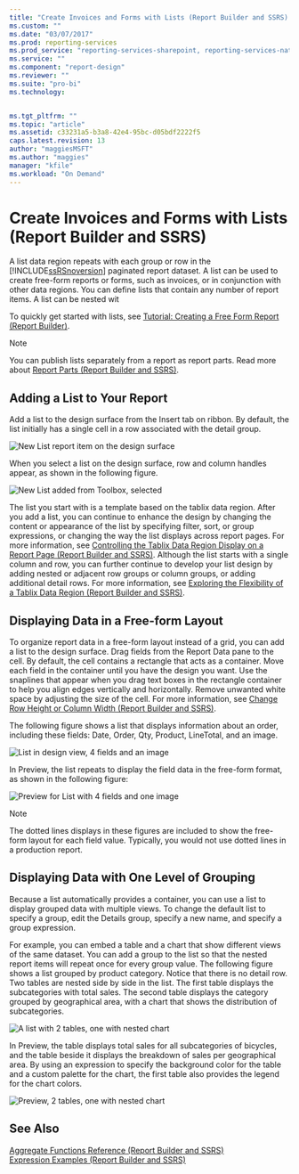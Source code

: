 ```yaml
---
title: "Create Invoices and Forms with Lists (Report Builder and SSRS) | Microsoft Docs"
ms.custom: ""
ms.date: "03/07/2017"
ms.prod: reporting-services
ms.prod_service: "reporting-services-sharepoint, reporting-services-native"
ms.service: ""
ms.component: "report-design"
ms.reviewer: ""
ms.suite: "pro-bi"
ms.technology: 


ms.tgt_pltfrm: ""
ms.topic: "article"
ms.assetid: c33231a5-b3a8-42e4-95bc-d05bdf2222f5
caps.latest.revision: 13
author: "maggiesMSFT"
ms.author: "maggies"
manager: "kfile"
ms.workload: "On Demand"
---
```

# Create Invoices and Forms with Lists (Report Builder and SSRS)
  A list data region repeats with each group or row in the [!INCLUDE[ssRSnoversion](../../includes/ssrsnoversion-md.md)] paginated report dataset. A list can be used to create free-form reports or forms, such as invoices, or in conjunction with other data regions. You can define lists that contain any number of report items. A list can be nested wit  
  
 To quickly get started with lists, see [Tutorial: Creating a Free Form Report &#40;Report Builder&#41;](../../reporting-services/tutorial-creating-a-free-form-report-report-builder.md).  
  
> [!NOTE]  
>  You can publish lists separately from a report as report parts. Read more about [Report Parts (Report Builder and SSRS)](../../reporting-services/report-design/report-parts-report-builder-and-ssrs.md).  
  
##  <a name="AddingList"></a> Adding a List to Your Report  
 Add a list to the design surface from the Insert tab on ribbon. By default, the list initially has a single cell in a row associated with the detail group.  
  
 ![New List report item on the design surface](../../reporting-services/report-design/media/rs-listtemplatenew.gif "New List report item on the design surface")  
  
 When you select a list on the design surface, row and column handles appear, as shown in the following figure.  
  
 ![New List added from Toolbox, selected](../../reporting-services/report-design/media/rs-listtemplatenewselected.gif "New List added from Toolbox, selected")  
  
 The list you start with is a template based on the tablix data region. After you add a list, you can continue to enhance the design by changing the content or appearance of the list by specifying filter, sort, or group expressions, or changing the way the list displays across report pages. For more information, see [Controlling the Tablix Data Region Display on a Report Page &#40;Report Builder and SSRS&#41;](../../reporting-services/report-design/controlling-the-tablix-data-region-display-on-a-report-page.md). Although the list starts with a single column and row, you can further continue to develop your list design by adding nested or adjacent row groups or column groups, or adding additional detail rows. For more information, see [Exploring the Flexibility of a Tablix Data Region &#40;Report Builder and SSRS&#41;](../../reporting-services/report-design/exploring-the-flexibility-of-a-tablix-data-region-report-builder-and-ssrs.md).  
  
  
##  <a name="DisplayingLayout"></a> Displaying Data in a Free-form Layout  
 To organize report data in a free-form layout instead of a grid, you can add a list to the design surface. Drag fields from the Report Data pane to the cell. By default, the cell contains a rectangle that acts as a container. Move each field in the container until you have the design you want. Use the snaplines that appear when you drag text boxes in the rectangle container to help you align edges vertically and horizontally. Remove unwanted white space by adjusting the size of the cell. For more information, see [Change Row Height or Column Width &#40;Report Builder and SSRS&#41;](../../reporting-services/report-design/change-row-height-or-column-width-report-builder-and-ssrs.md).  
  
 The following figure shows a list that displays information about an order, including these fields: Date, Order, Qty, Product, LineTotal, and an image.  
  
 ![List in design view, 4 fields and an image](../../reporting-services/report-design/media/rs-basiclistformdesign.gif "List in design view, 4 fields and an image")  
  
 In Preview, the list repeats to display the field data in the free-form format, as shown in the following figure:  
  
 ![Preview for List with 4 fields and one image](../../reporting-services/report-design/media/rs-basiclistformpreview.gif "Preview for List with 4 fields and one image")  
  
> [!NOTE]  
>  The dotted lines displays in these figures are included to show the free-form layout for each field value. Typically, you would not use dotted lines in a production report.  
  
  
##  <a name="DisplayingGrouping"></a> Displaying Data with One Level of Grouping  
 Because a list automatically provides a container, you can use a list to display grouped data with multiple views. To change the default list to specify a group, edit the Details group, specify a new name, and specify a group expression.  
  
 For example, you can embed a table and a chart that show different views of the same dataset. You can add a group to the list so that the nested report items will repeat once for every group value. The following figure shows a list grouped by product category. Notice that there is no detail row. Two tables are nested side by side in the list. The first table displays the subcategories with total sales. The second table displays the category grouped by geographical area, with a chart that shows the distribution of subcategories.  
  
 ![A list with 2 tables, one with nested chart](../../reporting-services/report-design/media/rs-basiclistgroupdesign.gif "A list with 2 tables, one with nested chart")  
  
 In Preview, the table displays total sales for all subcategories of bicycles, and the table beside it displays the breakdown of sales per geographical area. By using an expression to specify the background color for the table and a custom palette for the chart, the first table also provides the legend for the chart colors.  
  
 ![Preview, 2 tables, one with nested chart](../../reporting-services/report-design/media/rs-basiclistgrouppreview.gif "Preview, 2 tables, one with nested chart")  
  
  
## See Also  
 [Aggregate Functions Reference &#40;Report Builder and SSRS&#41;](../../reporting-services/report-design/report-builder-functions-aggregate-functions-reference.md)   
 [Expression Examples &#40;Report Builder and SSRS&#41;](../../reporting-services/report-design/expression-examples-report-builder-and-ssrs.md)  
  
  
